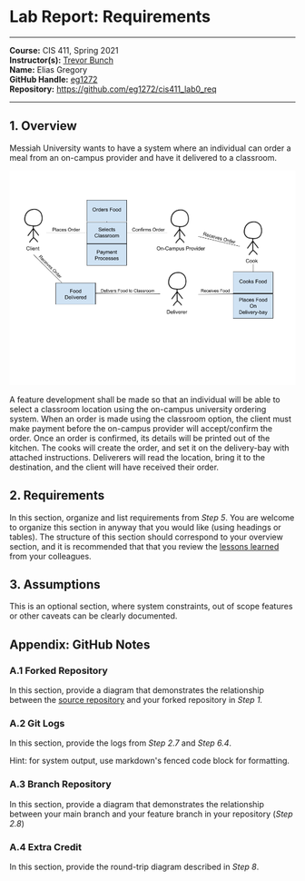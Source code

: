 # Lab Report: Requirements
___
**Course:** CIS 411, Spring 2021  
**Instructor(s):** [Trevor Bunch](https://github.com/trevordbunch)  
**Name:** Elias Gregory  
**GitHub Handle:** [eg1272](https://github.com/eg1272)  
**Repository:** https://github.com/eg1272/cis411_lab0_req  
___

## 1. Overview
Messiah University wants to have a system where an individual can order a meal from an on-campus provider and have it delivered to a classroom.

![Use Case Diagram](/assets/use-case.png)

A feature development shall be made so that an individual will be able to select a classroom location using the on-campus university ordering system. When an order is made using the classroom option, the client must make payment before the on-campus provider will accept/confirm the order. Once an order is confirmed, its details will be printed out of the kitchen. The cooks will create the order, and set it on the delivery-bay with attached instructions. Deliverers will read the location, bring it to the destination, and the client will have received their order. 

## 2. Requirements
In this section, organize and list requirements from *Step 5*.  You are welcome to organize this section in anyway that you would like (using headings or tables).  The structure of this section should correspond to your overview section, and it is recommended that that you review the [lessons learned](../lessonsLearned.md) from your colleagues.

## 3. Assumptions
This is an optional section, where system constraints, out of scope features or other caveats can be clearly documented.  

## Appendix: GitHub Notes

### A.1 Forked Repository
In this section, provide a diagram that demonstrates the relationship between the [source repository](https://github.com/trevordbunch/cis411_lab0_req) and your forked repository in *Step 1.*  

### A.2 Git Logs
In this section, provide the logs from *Step 2.7* and *Step 6.4*.

Hint: for system output, use markdown's fenced code block for formatting.

### A.3 Branch Repository
In this section, provide a diagram that demonstrates the relationship between your main branch and your feature branch in your repository (*Step 2.8*)

### A.4 Extra Credit
In this section, provide the round-trip diagram described in *Step 8*.